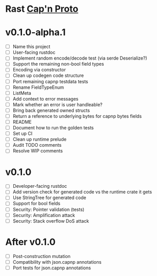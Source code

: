 Rast [Cap'n Proto]
====

[Cap'n Proto]: https://capnproto.org

# v0.1.0-alpha.1

- [ ] Name this project
- [ ] User-facing rustdoc
- [ ] Implement random encode/decode test (via serde Deserialize?)
- [ ] Support the remaining non-bool field types
- [ ] Encoding via constructor
- [ ] Clean up codegen code structure
- [ ] Port remaining capnp testdata tests
- [ ] Rename FieldTypeEnum
- [ ] ListMeta
- [ ] Add context to error messages
- [ ] Mark whether an error is user handleable?
- [ ] Bring back generated owned structs
- [ ] Return a reference to underlying bytes for capnp bytes fields
- [ ] README
- [ ] Document how to run the golden tests
- [ ] Set up CI
- [ ] Clean up runtime prelude
- [ ] Audit TODO comments
- [ ] Resolve WIP comments

# v0.1.0

- [ ] Developer-facing rustdoc
- [ ] Add version check for generated code vs the runtime crate it gets
- [ ] Use StringTree for generated code
- [ ] Support for bool fields
- [ ] Security: Pointer validation (tests)
- [ ] Security: Amplification attack
- [ ] Security: Stack overflow DoS attack

# After v0.1.0

- [ ] Post-construction mutation
- [ ] Compatibility with json.capnp annotations
- [ ] Port tests for json.capnp annotations
